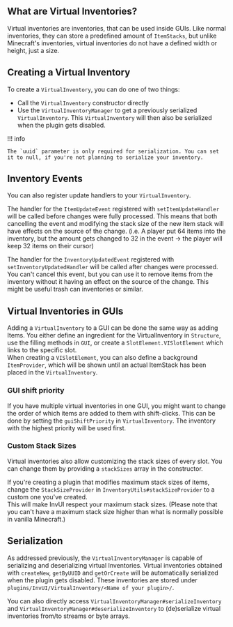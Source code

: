 ## What are Virtual Inventories?

Virtual inventories are inventories, that can be used inside GUIs.
Like normal inventories, they can store a predefined amount of `ItemStacks`, but unlike
Minecraft's inventories, virtual inventories do not have a defined width or height, just a size.

## Creating a Virtual Inventory

To create a `VirtualInventory`, you can do one of two things:

* Call the `VirtualInventory` constructor directly
* Use the `VirtualInventoryManager` to get a previously serialized `VirtualInventory`. This `VirtualInventory` will then also be serialized when the plugin gets disabled.

!!! info

    The `uuid` parameter is only required for serialization. You can set it to null, if you're not planning to serialize your inventory.

## Inventory Events

You can also register update handlers to your `VirtualInventory`.

The handler for the `ItemUpdateEvent` registered with `setItemUpdateHandler` will be called before changes were fully processed.
This means that both cancelling the event and modifying the stack size of the new item stack
will have effects on the source of the change. (i.e. A player put 64 items into the inventory, but
the amount gets changed to 32 in the event -> the player will keep 32 items on their cursor)

The handler for the `InventoryUpdatedEvent` registered with `setInventoryUpdatedHandler` will be called after
changes were processed. You can't cancel this event, but you can use it to remove items from the inventory
without it having an effect on the source of the change. This might be useful trash can inventories or similar.

## Virtual Inventories in GUIs

Adding a `VirtualInventory` to a GUI can be done the same way as adding Items.
You either define an ingredient for the VirtualInventory in `Structure`, use the filling
methods in `GUI`, or create a `SlotElement.VISlotElement` which links to the specific slot.  
When creating a `VISlotElement`, you can also define a background `ItemProvider`, which will
be shown until an actual ItemStack has been placed in the `VirtualInventory`.

### GUI shift priority

If you have multiple virtual inventories in one GUI, you might want to change the order of
which items are added to them with shift-clicks. This can be done by setting the `guiShiftPriority`
in `VirtualInventory`. The inventory with the highest priority will be used first.

### Custom Stack Sizes

Virtual inventories also allow customizing the stack sizes of every slot.
You can change them by providing a `stackSizes` array in the constructor.

If you're creating a plugin that modifies maximum stack sizes of items, change the
`StackSizeProvider` in `InventoryUtils#stackSizeProvider` to a custom one you've created.  
This will make InvUI respect your maximum stack sizes.
(Please note that you can't have a maximum stack size higher than what is normally possible in vanilla Minecraft.)

## Serialization

As addressed previously, the `VirtualInventoryManager` is capable of serializing and deserializing
virtual Inventories. Virtual inventories obtained with `createNew`, `getByUUID` and `getOrCreate`
will be automatically serialized when the plugin gets disabled. These inventories are stored under
`plugins/InvUI/VirtualInventory/<Name of your plugin>/`.

You can also directly access `VirtualInventoryManager#serializeInventory` and `VirtualInventoryManager#deserializeInventory`
to (de)serialize virtual inventories from/to streams or byte arrays.